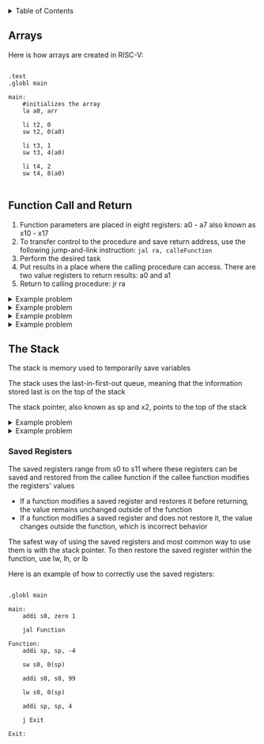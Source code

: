 <details>
<summary>Table of Contents</summary>
<ol>
  <li>
    <a href='#arrays'>Arrays</a>
  </li>
  <li>
    <a href='#function-call-and-return'>Function Call and Return</a>
  </li>
  <li>
    <a href='#the-stack'>The Stack</a>
  </li>
</ol>
</details>

## Arrays
Here is how arrays are created in RISC-V:

<pre>
<code class="language-riscv">
.text
.globl main

main:
	#initializes the array
 	la a0, arr
 	
 	li t2, 0
 	sw t2, 0(a0)
 	
 	li t3, 1
 	sw t3, 4(a0)
 	
 	li t4, 2
 	sw t4, 8(a0)
</code>
</pre>

## Function Call and Return
<ol>
  <li>Function parameters are placed in eight registers: a0 - a7 also known as x10 - x17</li>
  <li>To transfer control to the procedure and save return address, use the following jump-and-link instruction: <code>jal ra, calleFunction</code></li>
  <li>Perform the desired task</li>
  <li>Put results in a place where the calling procedure can access. There are two value registers to return results: a0 and a1</li>
  <li>Return to calling procedure: jr ra</li>
</ol>  

<details>
    <summary>Example problem</summary>

Write a function that takes two integers as arguments and returns their sum. Assume the arguments are passed in a0 and a1, and the return value should be stored in a0
<ul>  
  <details>
    <summary>Solution</summary>

<pre>
<code class="language-riscv">
main:
	addi a0, x0, 5
	addi a1, x0, 9

	jal Sum

Sum:
	add a0, a0, a1
	jr ra
</code>
</pre>
</details>
</ul>  
</details>

<details>
    <summary>Example problem</summary>

Find the maximum value in an array that you create using functions
<ul>  
  <details>
    <summary>Solution</summary>

<pre>
<code class="language-riscv">
.globl main

main:
	#initializes the array
 	li a0, 0x10010000
 	
 	li t0, 55
 	sw t0, 0(a0)
 	
 	li t1, 1
 	sw t1, 4(a0)
 	
 	li t2, 99
 	sw t2, 8(a0)
 	
 	li t3, 44
 	sw t3, 12(a0)
 	
 	#initalize parameter max value to first element of array
 	add a1, t0, zero
 	
 	#initialize parameter number of elements within array
 	addi, a2, zero, 4
 	
 	jal Maximum
 	
 	li a7, 10
 	ecall
 	
 Maximum:
 	jal ra, for
 	jr ra
 	
 for:
 	lw t5, 0(a0)
 	
 	addi a0, a0, 4
 	addi a2, a2, -1
 	
 	bgt t5, a1, updateMax
 	
 	bne a2, zero, for
 	
 	jr ra
 
 updateMax:
        sub a1, a1, zero
 	add, a1, t5, zero
 	
 	jr ra
</code>
</pre>
</details>
</ul>  
</details>

<details>
    <summary>Example problem</summary>

Find the number of even and odd numbers in an array
<ul>  
  <details>
    <summary>Solution</summary>

<pre>
<code class="language-riscv">
.globl main

main:
	#initialize the array
	li a0, 0x10010000
	
	#initialize the count of even numbers
	li t1, 0
	
	#initialize the count of odd numbers
	li t2, 0
	
	li t0, 2
	sw t0, 0(a0)
	
	li t3, 7
	sw t3, 4(a0)
	
	li t4, 8
	sw t4, 8(a0)
	
	li t5, 9
	sw t5, 12(a0)
	
	li t6, 10
	sw t6, 16(a0)
	
	li t0, 13
	sw t0, 20(a0)
	
	li t0, 15
	sw t0, 24(a0)
	
	li t0, 18
	sw t0, 28(a0)
	
	#number of elements in array
	li a1, 8
	
	jal findCounts
	
	li a7, 10
	ecall
	
findCounts:
	jal for
	jr ra
	
for:
	lw t0, 0(a0)
	
	addi a0, a0, 4
	
	andi t0, t0, 1
	
	bne t0, zero, addOdd
	j addEven
	
addOdd:
	addi t2, t2, 1
	j loopContinue
	
addEven:
	addi t1, t1, 1	
	j loopContinue
	
loopContinue:
	addi a1, a1, -1
	
	bne a1, zero, for
	
	jr ra
</code>
</pre>
</details>
</ul>  
</details>

<details>
    <summary>Example problem</summary>

Write a RISC-V instruction to call a function LINEAR_SEARCH located at a different address
<ul>  
  <details>
    <summary>Solution</summary>

jalr, ra, 0(t0) 
</details>
</ul>  
</details>

## The Stack
The stack is memory used to temporarily save variables

The stack uses the last-in-first-out queue, meaning that the information stored last is on the top of the stack

The stack pointer, also known as sp and x2, points to the top of the stack

<details>
    <summary>Example problem</summary>

Write a RISC-V instructions to allocate stack space and backup the original values of registers s0 and ra
<ul>  
  <details>
    <summary>Solution</summary>

addi sp, sp, -8<br />
sw s0, 4(sp)<br />
sw ra, 0(sp)<br />
</details>
</ul>  
</details>

<details>
    <summary>Example problem</summary>

Write a RISC-V instructions to restore the original values of registers s0 and ra
<ul>  
  <details>
    <summary>Solution</summary>

lw ra, 0(sp)<br />
lw s0, 4(sp)<br />
addi sp, sp, 8<br />
</details>
</ul>  
</details>

### Saved Registers
The saved registers range from s0 to s11 where these registers can be saved and restored from the callee function if the callee function modifies the registers' values

<ul>
  <li>If a function modifies a saved register and restores it before returning, the value remains unchanged outside of the function</li>
  <li>If a function modifies a saved register and does not restore it, the value changes outside the function, which is incorrect behavior</li>
</ul>

The safest way of using the saved registers and most common way to use them is with the stack pointer. To then restore the saved register within the function, use lw, lh, or lb

Here is an example of how to correctly use the saved registers:

<pre>
<code class="language-riscv">
.globl main

main:
	addi s0, zero 1
	
	jal Function

Function:
	addi sp, sp, -4
	
	sw s0, 0(sp)
	
	addi s0, s0, 99
	
	lw s0, 0(sp)
	
	addi sp, sp, 4
	
	j Exit
	
Exit:
</code>
</pre>
